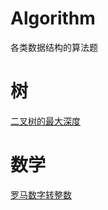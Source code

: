 # Algorithm
各类数据结构的算法题

# 树

[二叉树的最大深度](
https://github.com/LIWENHUI121017/Algorithm/blob/master/low/mathematics/romanToInt/%E7%BD%97%E9%A9%AC%E6%95%B0%E5%AD%97%E8%BD%AC%E6%95%B4%E6%95%B0.md)

# 数学

[罗马数字转整数](
https://github.com/LIWENHUI121017/Algorithm/blob/master/low/mathematics/romanToInt/%E7%BD%97%E9%A9%AC%E6%95%B0%E5%AD%97%E8%BD%AC%E6%95%B4%E6%95%B0.md)